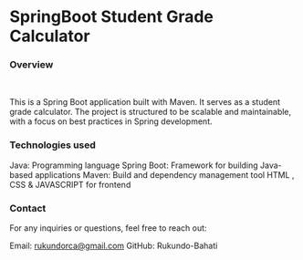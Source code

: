 <h1>SpringBoot Student Grade Calculator</h1>

<h3>Overview</h3>
<br>
<p>This is a Spring Boot application built with Maven. It serves as a student grade calculator.
  The project is structured to be scalable and maintainable, with a focus on best practices in Spring development.</p>

<h3>Technologies used</h3>
Java: Programming language
Spring Boot: Framework for building Java-based applications
Maven: Build and dependency management tool
HTML , CSS & JAVASCRIPT for frontend

<h3>Contact</h3>
For any inquiries or questions, feel free to reach out:

Email: rukundorca@gmail.com
GitHub: Rukundo-Bahati

